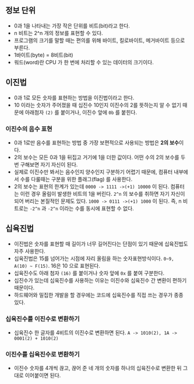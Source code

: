 ## 정보 단위
- 0과 1을 나타내는 가장 작은 단위를 비트(bit)라고 한다. 
- n 비트는 2^n 개의 정보를 표현할 수 있다.
- 프로그램의 크기를 말할 때는 편의를 위해 바이트, 킬로바이트, 메거바이트 등으로 부른다. 
- 1바이트(byte) = 8비트(bit)
- 워드(word)란 CPU 가 한 번에 처리할 수 있는 데이터의 크기이다.

## 이진법
- 0과 1로 모든 숫자를 표현하는 방법을 이진법이라고 한다.
- 10 이라는 숫자가 주어졌을 때 십진수 10인지 이진수의 2를 뜻하는지 알 수 없기 때문에 아래첨자 `(2)` 를 붙이거나, 이진수 앞에 `0b` 를 붙힌다.

### 이진수의 음수 표현
- 0과 1로만 음수를 표현하는 방법 중 가장 보편적으로 사용되는 방법은 **2의 보수**이다.
- 2의 보수는 모든 0과 1을 뒤집고 거기에 1을 더한 값이다. 어떤 수의 2의 보수를 두 번 구해보면 자기 자신이 된다.
- 실제로 이진수만 봐서는 음수인지 양수인지 구분하기 어렵기 때문에, 컴퓨터 내부에서 수를 다룰때는 구분을 위한 플래그(flag) 를 사용한다.
- 2의 보수는 표현의 한계가 있는데 `0000 -> 1111 ->(+1) 10000`  이 된다. 컴퓨터는 이런 경우 올림이 발생한 비트의 1을 버린다. `2^n` 의 보수를 취하면 자기 자신이 되어 버리는 본질적인 문제도 있다. `1000 -> 0111 ->(+1) 1000` 이 된다. 즉, n 비트로는 `-2^n` 과 `-2^n` 이라는 수를 동시에 표현할 수 없다.

## 십육진법
- 이진법은 숫자를 표현할 때 길이가 너무 길어진다는 단점이 있기 때문에 십육진법도 자주 사용한다. 
- 십육진법은 15를 넘어가는 시점에 자리 올림을 하는 숫자표현방식이다. `0~9, A(10) ~ F(15)`. 16은 10 으로 표현된다.
- 십육진수도 아래 첨자 `(16)` 를 붙이거나 숫자 앞에 `0x` 를 붙여 구분한다.
- 십진수가 있는데 십육진수를 사용하는 이유는 이진수와 십육진수 간 변환이 편하기 때문이다.
- 하드웨어와 밀집한 개발을 할 경우에는 코드에 십육진수를 직접 쓰는 경우가 종종 있다.

### 십육진수를 이진수로 변환하기
- 십육진수 한 글자를 4비트의 이진수로 변환하면 된다. `A -> 1010(2), 1A -> 0001(2) + 1010(2)` 

### 이진수를 십육진수로 변환하기
- 이진수 숫자를 4개씩 끊고, 끊어 준 네 개의 숫자를 하나의 십육진수로 변환한 뒤 그대로 이어붙이면 된다.

